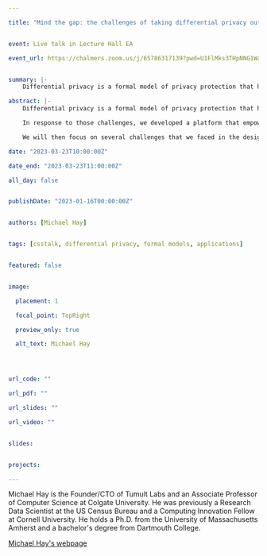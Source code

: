 ```yaml
---

title: "Mind the gap: the challenges of taking differential privacy out of the lab and into the field"


event: Live talk in Lecture Hall EA

event_url: https://chalmers.zoom.us/j/65786317139?pwd=U1FlMks3THpNNG1WaFRJNkJxQXdBQT09


summary: |-
    Differential privacy is a formal model of privacy protection that has received sustained attention from the research community, whose work has shown that it is possible to reveal accurate information about a population while rigorously protecting the privacy of its constituents.  While DP offers a compelling promise, organizations that choose to adopt it as their privacy standard face a number of challenges doing so.

abstract: |-
    Differential privacy is a formal model of privacy protection that has received sustained attention from the research community, whose work has shown that it is possible to reveal accurate information about a population while rigorously protecting the privacy of its constituents.  While DP offers a compelling promise, organizations that choose to adopt it as their privacy standard face a number of challenges doing so.

    In response to those challenges, we developed a platform that empowers an organization to perform differentially private analytics at scale.  The platform is currently in use at a number of organizations, including the US Census Bureau, US Internal Revenue Service, and Wikimedia. In this talk, we will present an overview of the platform and its architecture, and also briefly describe some use cases. Components of the platform are available open-source.

    We will then focus on several challenges that we faced in the design and implementation of this platform.  Some of these challenges expose some surprising gaps between the theory of DP research and the practice of DP deployment and offer interesting directions for future research.

date: "2023-03-23T10:00:00Z"

date_end: "2023-03-23T11:00:00Z"

all_day: false


publishDate: "2023-01-16T00:00:00Z"


authors: [Michael Hay]


tags: [csstalk, differential privacy, formal models, applications]


featured: false


image:

  placement: 1

  focal_point: TopRight

  preview_only: true

  alt_text: Michael Hay




url_code: ""

url_pdf: ""

url_slides: ""

url_video: ""


slides:


projects:

---
```




Michael Hay is the Founder/CTO of Tumult Labs and an Associate Professor of Computer Science at Colgate University.  He was previously a Research Data Scientist at the US Census Bureau and a Computing Innovation Fellow at Cornell University.  He holds a Ph.D. from the University of Massachusetts Amherst and a bachelor's degree from Dartmouth College.


[Michael Hay's webpage](https://cs.colgate.edu/~mhay/index.html)

